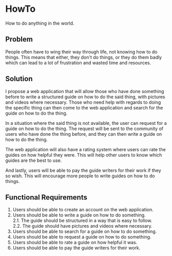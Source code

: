 # HowTo

How to do anything in the world. 

## Problem

People often have to wing their way through life, not knowing how to do things. This means that either, they don't do things, or they do them badly which can lead to a lot of frustration and wasted time and resources.

## Solution

I propose a web application that will allow those who have done something before to write a structured guide on how to do the said thing, with pictures and videos where necessary. Those who need help with regards to doing the specific thing can then come to the web application and search for the guide on how to do the thing. 

In a situation where the said thing is not available, the user can request for a guide on how to do the thing. The request will be sent to the community of users who have done the thing before, and they can then write a guide on how to do the thing.

The web application will also have a rating system where users can rate the guides on how helpful they were. This will help other users to know which guides are the best to use.

And lastly, users will be able to pay the guide writers for their work if they so wish. This will encourage more people to write guides on how to do things.

## Functional Requirements

1. Users should be able to create an account on the web application.
2. Users should be able to write a guide on how to do something.  
2.1. The guide should be structured in a way that is easy to follow.  
2.2. The guide should have pictures and videos where necessary.
3. Users should be able to search for a guide on how to do something.
4. Users should be able to request a guide on how to do something.
5. Users should be able to rate a guide on how helpful it was.
6. Users should be able to pay the guide writers for their work.

